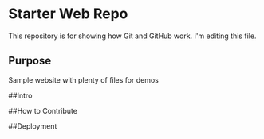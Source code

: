 # Starter Web Repo

This repository is for showing how Git and GitHub work.
I'm editing this file.

## Purpose

Sample website with plenty of files for demos

##Intro


##How to Contribute

##Deployment